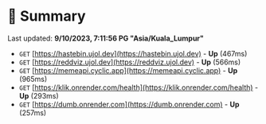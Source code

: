 # 📖 Summary
Last updated: **9/10/2023, 7:11:56 PG "Asia/Kuala_Lumpur"**

- `GET` [https://hastebin.ujol.dev](https://hastebin.ujol.dev) - **Up** (467ms)
- `GET` [https://reddviz.ujol.dev](https://reddviz.ujol.dev) - **Up** (566ms)
- `GET` [https://memeapi.cyclic.app](https://memeapi.cyclic.app) - **Up** (965ms)
- `GET` [https://klik.onrender.com/health](https://klik.onrender.com/health) - **Up** (293ms)
- `GET` [https://dumb.onrender.com](https://dumb.onrender.com) - **Up** (257ms)
